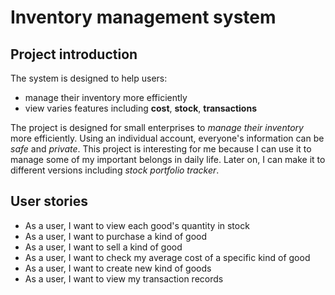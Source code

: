 # Inventory management system

## Project introduction

The system is designed to help users:
- manage their inventory more efficiently
- view varies features including **cost**, **stock**, **transactions**


The project is designed for small enterprises to *manage their inventory* more efficiently.
Using an individual account, everyone's information can be *safe* and *private*.
This project is interesting for me because I can use it to manage some of my important belongs
in daily life. Later on, I can make it to different versions including *stock portfolio tracker*.

## User stories

- As a user, I want to view each good's quantity in stock
- As a user, I want to purchase a kind of good
- As a user, I want to sell a kind of good
- As a user, I want to check my average cost of a specific kind of good
- As a user, I want to create new kind of goods
- As a user, I want to view my transaction records

